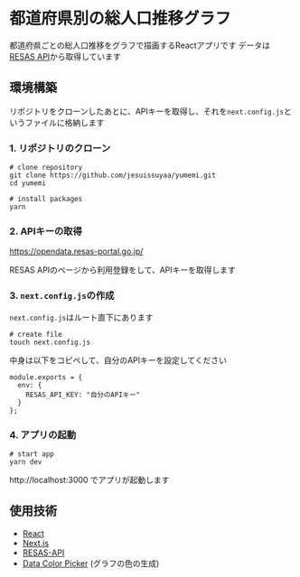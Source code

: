 # 都道府県別の総人口推移グラフ

都道府県ごとの総人口推移をグラフで描画するReactアプリです
データは[RESAS API](https://opendata.resas-portal.go.jp/)から取得しています

## 環境構築

リポジトリをクローンしたあとに、APIキーを取得し、それを`next.config.js`というファイルに格納します

### 1. リポジトリのクローン

```
# clone repository
git clone https://github.com/jesuissuyaa/yumemi.git
cd yumemi

# install packages
yarn
```

### 2. APIキーの取得

https://opendata.resas-portal.go.jp/

RESAS APIのページから利用登録をして、APIキーを取得します

### 3. `next.config.js`の作成

`next.config.js`はルート直下にあります

```
# create file
touch next.config.js
```

中身は以下をコピペして、自分のAPIキーを設定してください

```
module.exports = {
  env: {
    RESAS_API_KEY: "自分のAPIキー"
  }
};
```

### 4. アプリの起動

```
# start app
yarn dev
```

http://localhost:3000 でアプリが起動します

## 使用技術

- [React](https://reactjs.org/)
- [Next.js](https://nextjs.org/)
- [RESAS-API](https://opendata.resas-portal.go.jp/)
- [Data Color Picker](https://learnui.design/tools/data-color-picker.html#palette) (グラフの色の生成)

